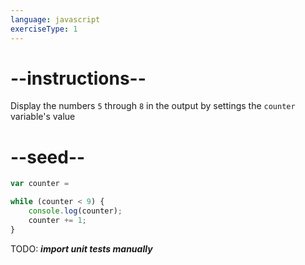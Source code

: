 ```yaml
---
language: javascript
exerciseType: 1
---
```


# --instructions--

Display the numbers `5` through `8` in the output by settings the `counter` variable's value

# --seed--

```javascript
var counter =

while (counter < 9) {
    console.log(counter);
    counter += 1;
}
```

TODO: ___import unit tests manually___
